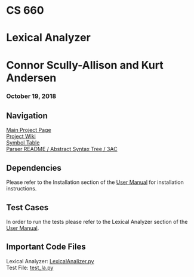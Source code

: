 # CS 660
# Lexical Analyzer

# Connor Scully-Allison and Kurt Andersen
### October 19, 2018

## Navigation
[Main Project Page](https://github.com/cscully-allison/C_Compilier)<br>
[Project Wiki](https://github.com/cscully-allison/C_Compilier/wiki/CS-660:-Connor-Scully-Allison-and-Kurt-Andersen)<br>
[Symbol Table](../SymbolTable)<br>
[Parser README / Abstract Syntax Tree / 3AC](../Parser/) <br>




## Dependencies
Please refer to the Installation section of the [User Manual](https://github.com/cscully-allison/C_Compilier/wiki/User-Manual#build) for installation instructions.

## Test Cases
In order to run the tests please refer to the Lexical Analyzer section of the [User Manual](https://github.com/cscully-allison/C_Compilier/wiki/User-Manual#lex).

## Important Code Files
Lexical Analyzer: [LexicalAnalizer.py](LexicalAnalizer.py)<br>
Test File: [test_la.py](test_la.py)<br>
